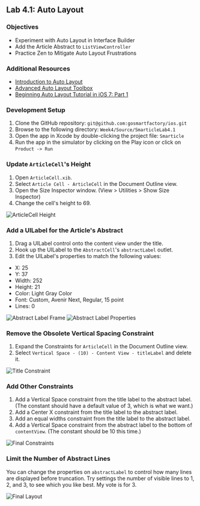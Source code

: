## Lab 4.1: Auto Layout

### Objectives

- Experiment with Auto Layout in Interface Builder
- Add the Article Abstract to `ListViewController`
- Practice Zen to Mitigate Auto Layout Frustrations

### Additional Resources ###

- [Introduction to Auto Layout](https://developer.apple.com/library/ios/documentation/userexperience/conceptual/AutolayoutPG/Introduction/Introduction.html)
- [Advanced Auto Layout Toolbox](http://www.objc.io/issue-3/advanced-auto-layout-toolbox.html)
- [Beginning Auto Layout Tutorial in iOS 7: Part 1](http://www.raywenderlich.com/50317/beginning-auto-layout-tutorial-in-ios-7-part-1)

### Development Setup

1. Clone the GitHub repository: `git@github.com:gosmartfactory/ios.git`
2. Browse to the following directory: `Week4/Source/SmarticleLab4.1`
3. Open the app in Xcode by double-clicking the project file: `Smarticle`
4. Run the app in the simulator by clicking on the Play icon or click on `Product -> Run`

### Update `ArticleCell`'s Height

1. Open `ArticleCell.xib`.
2. Select `Article Cell - ArticleCell` in the Document Outline view.
3. Open the Size Inspector window. (View > Utilities > Show Size Inspector)
4. Change the cell's height to 69.

![ArticleCell Height](Images/Lab4.1-1.png)

### Add a UILabel for the Article's Abstract

1. Drag a UILabel control onto the content view under the title.
2. Hook up the UILabel to the `AbstractCell`'s `abstractLabel` outlet.
3. Edit the UILabel's properties to match the following values:
- X: 25
- Y: 37
- Width: 252
- Height: 21
- Color: Light Gray Color
- Font: Custom, Avenir Next, Regular, 15 point
- Lines: 0

![Abstract Label Frame](Images/Lab4.1-2.png)
![Abstract Label Properties](Images/Lab4.1-3.png)

### Remove the Obsolete Vertical Spacing Constraint

1. Expand the Constraints for `ArticleCell` in the Document Outline view.
2. Select `Vertical Space - (10) - Content View - titleLabel` and delete it.

![Title Constraint](Images/Lab4.1-4.png)

### Add Other Constraints

1. Add a Vertical Space constraint from the title label to the abstract label. (The constant should have a default value of 3, which is what we want.)
2. Add a Center X constraint from the title label to the abstract label.
3. Add an equal widths constraint from the title label to the abstract label.
4. Add a Vertical Space constraint from the abstract label to the bottom of `contentView`. (The constant should be 10 this time.)

![Final Constraints](Images/Lab4.1-5.png)

### Limit the Number of Abstract Lines

You can change the properties on `abstractLabel` to control how many lines are displayed before truncation. Try settings the number of visible lines to 1, 2, and 3, to see which you like best. My vote is for 3.

![Final Layout](Images/Lab4.1-6.png)
